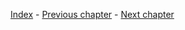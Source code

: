 [Index](https://github.com/GemstockCo/Gemstock-Mk2/wiki/Guidebook-index) - 
[Previous chapter](https://github.com/GemstockCo/Gemstock-Mk2/wiki/Calibration-1---Firmware) - 
[Next chapter](https://github.com/GemstockCo/Gemstock-Mk2/wiki/Calibration-3---Z-height)
